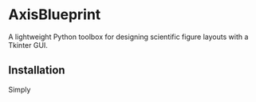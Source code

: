 # AxisBlueprint

A lightweight Python toolbox for designing scientific figure layouts with a Tkinter GUI.

## Installation

Simply 